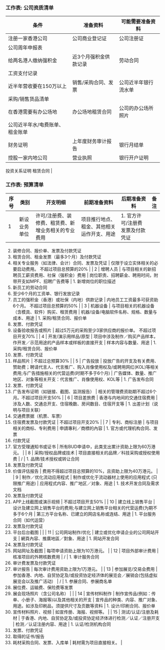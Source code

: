 ### 工作表: 公司资质清单

| 条件 | 准备资料 | 可能需要准备资料 |
| --- | --- | --- |
| 注册一家香港公司 | 公司商业登记证 | 公司注册证
公司周年申报表 |
| 给两名港人缴纳强积金 | 近3个月强积金供款记录 | 劳动合同
工资支付记录 |
| 近半年营收要在150万以上 | 销售/采购合同、发票 | 公司近半年银行流水单
采购/销售货品清单 |
| 在香港需要有办公场地 | 办公场地租赁合同 | 公司的办公场所照片
公司近半年水/电费账单、租金账单 |
| 财务证明 | 上年度财务审计报告 | 银行月结单 |
| 控股一家内地公司 | 营业执照 | 银行开户证明
投资关系证明
租赁合同 |



### 工作表: 预算清单

| 序号 | 类别 | 开支明细 | 前期准备资料 | 后期准备资料 | 备注 |
| --- | --- | --- | --- | --- | --- |
| 1 | 新设业务单位 | 许可/注册费、装修费、租赁费、新增业务相关的专业费用 | 项目推行地点、租金、其他相关运作开支、用途 | 1. 官方许可/注册费发票及付款凭证
2. 装修合同、报价单、发票及付款凭证
3. 租赁合同、租金发票（最多3个月）及付款凭证
4. 相关专业服务（如法律、会计）合同、发票及凭证 | 仅限于设立实体相关的必要启动费用。
不超过项目总预算的20% |
| 2 | 增聘人员 | 与项目相关的新招聘员工薪资费用、社保（强积金）费用 | 岗位职责、招聘薪金、聘用时间，附带开支如MPF、招聘广告费等 | 1. 新增岗位的职位描述
2. 新员工的劳动合同
3. 至少6个月的工资单、银行发放记录
4. 员工的强积金（香港）或社保（内地）供款记录 | 内地员工工资最多可获资助6个月。
不超过项目总预算的50% |
| 3 | 机器设备 | 与项目相关的机器设备（含模具、软件）购买、租赁费用 | 机器/设备/电脑软件名称、规格、数量与成本、用途 | 1. 采购/租赁合同、报价单
2. 发票、付款凭证
3. 设备验收报告或照片 | 超过5万元的采购至少3家供应商的报价单。
不超过项目开支70% |
| 4 | 开发/演示用样品/原型 | 项目中涉及制作／购买产品样本，作开发／示范用途的产品样本或样板的直接开支 | 样本内容与数量、用途 | 1. 采购/租赁合同、报价单
2. 发票、付款凭证
3. 样品照片 | 不超过总预算30% |
| 5 | 广告投放 | 投放广告的开支及有关费用、赞助费；聘请代言人、代言推广、购入肖像使用权及/或聘用网红(KOL)等相关费用;与广告措施相关的代营运费(时期不多于6个月) | 广告媒体、数量、推广地区、对象等相关开支：代言推广、肖像使用权、KOL等 | 1. 广告发布合同
2. 发票、付款凭证
3. 广告发布证明（如链接、截图、监测报告） | 相关的管理费资助期不超过6个月。不超过项目开支50% |
| 6 | 项目差旅费 | 香港与内地间的交通住宿费用 | 涉及人数、交通总开支、住宿晚数、房间数目、住宿开支等 | 1. 出差计划（说明与项目关联）
2. 交通费票据（机票、车票）
3. 住宿费发票及付款凭证 | 不超过项目开支20% |
| 7 | 专利、商标注册 | 与项目相关的商标、专利费用 | 申請專利／商標的內容 | 1. 官方或代理机构合同、发票
2. 付款凭证
3. 官方受理通知书或证书 | 所有BUD申请中，此类支出累计资助上限为60万港元。 |
| 8 | 采购/授权品牌或技术 | 项目直接相关的品牌／科技采购或授权使用费 | / | 1. 品牌/技术授权或转让合同
2. 发票及付款凭证
3. 价值评估报告 | 费用不得超过项目总预算的10%，且资助上限为40万港元。 |
| 9 | 制作／优化流动应用程式 | 制作或优化于流动器材上使用的应用程式 (只限推广用途) | 应用程式内容、推广地区／对象、用途 | 1. 技术开发合同及需求文档
2. 发票及付款凭证
3. APP上线截图或演示视频 | 不超过项目开支50% |
| 10 | 建立线上销售平台 | 设计及建立网上销售平台的费用;与建立网上销售平台相关的代营运费(为期不多于6个月 | 第三方平台名称、已建立的网店名称或连结、用途 | 1. 平台服务合同（如代运营）
2. 发票及付款凭证
3. 平台后台截图 |  |
| 11 | 公司网站制作/优化 | 建立或优化申请企业的公司网站开支 | 網頁內容、推廣地區／對象、用途 | 1. 网站开发合同
2. 发票及付款凭证
3. 网站网址及截图 | 每项申请资助上限为10万港元。 |
| 12 | 项目外部审计费用 | 核准项目的外聘核数费用 | / | 1. 审计服务合同
2. 审计费发票及付款凭证
3. 审计报告 | 每次审计费用资助上限为1万港元。 |
| 13 | 参加展览/交易会费用 | 参加香港、内地、自贸协定及/或投资协定经济体的展览会／展销会(包括虚拟展览会以及推广活动） | / | 1. 参展合同、参展商名单
2. 展位费、运输费、保险费等发票
4. 展会现场照片（含公司名称） |  |
| 14 | 宣传材料制作 | 制作宣传品(例如：传单、小册子、海报等)以及其他相关的开支 | 宣传品的种类、内容、推广对象、用途。如涉及印刷品，须提供尺寸及页数等资料 | 1. 设计/印刷合同、报价单
2. 宣传材料照片、视频 | 如宣传册、海报、视频等。 |
| 15 | 测试/认证/注册及耗材 | 于香港、内地、自贸协定及/或投资协定经济体进行检测／认证／注册开支 | 检测／认证注册内容、用途 | 1. 认证/检测机构合同
2. 发票、付款凭证
3. 取得的证书/报告
4. 耗材采购合同、发票、入库单 | 耗材需为项目直接相关。 |

